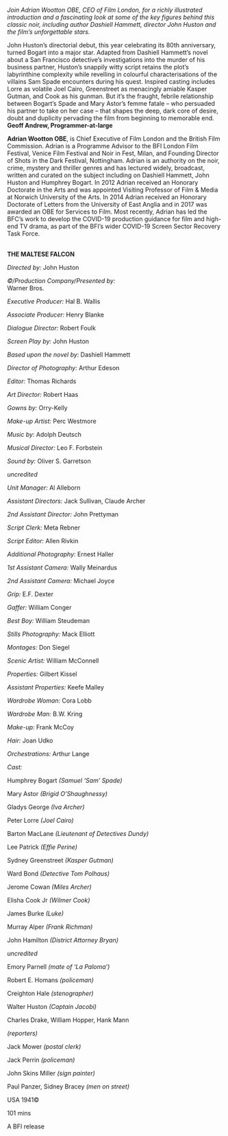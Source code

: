 

_Join Adrian Wootton OBE, CEO of Film London, for a richly illustrated introduction and a fascinating look at some of the key figures behind this classic noir, including author Dashiell Hammett, director John Huston and the film’s unforgettable stars._

John Huston’s directorial debut, this year celebrating its 80th anniversary, turned Bogart into a major star. Adapted from Dashiell Hammett’s novel about a San Francisco detective’s investigations into the murder of his business partner, Huston’s snappily witty script retains the plot’s labyrinthine complexity while revelling in colourful characterisations of the villains Sam Spade encounters during his quest. Inspired casting includes Lorre as volatile Joel Cairo, Greenstreet as menacingly amiable Kasper Gutman, and Cook as his gunman. But it’s the fraught, febrile relationship between Bogart’s Spade and Mary Astor’s femme fatale – who persuaded his partner to take on her case – that shapes the deep, dark core of desire, doubt and duplicity pervading the film from beginning to memorable end.  
**Geoff Andrew, Programmer-at-large**

**Adrian Wootton OBE**, is Chief Executive of Film London and the British Film Commission. Adrian is a Programme Advisor to the BFI London Film Festival, Venice Film Festival and Noir in Fest, Milan, and Founding Director of Shots in the Dark Festival, Nottingham. Adrian is an authority on the noir, crime, mystery and thriller genres and has lectured widely, broadcast, written and curated on the subject including on Dashiell Hammett, John Huston and Humphrey Bogart. In 2012 Adrian received an Honorary Doctorate in the Arts and was appointed Visiting Professor of Film & Media at Norwich University of the Arts. In 2014 Adrian received an Honorary Doctorate of Letters from the University of East Anglia and in 2017 was awarded an OBE for Services to Film. Most recently, Adrian has led the BFC’s work to develop the COVID-19 production guidance for film and high-end TV drama, as part of the BFI’s wider COVID-19 Screen Sector Recovery Task Force.
<br><br>


**THE MALTESE FALCON**<br>

_Directed by:_ John Huston<br>

_©/Production Company/Presented by:_  
Warner Bros.<br>

_Executive Producer:_ Hal B. Wallis<br>

_Associate Producer:_ Henry Blanke<br>

_Dialogue Director:_ Robert Foulk<br>

_Screen Play by:_ John Huston<br>

_Based upon the novel by:_ Dashiell Hammett<br>

_Director of Photography:_ Arthur Edeson<br>

_Editor:_ Thomas Richards<br>

_Art Director:_ Robert Haas<br>

_Gowns by:_ Orry-Kelly<br>

_Make-up Artist:_ Perc Westmore<br>

_Music by:_ Adolph Deutsch<br>

_Musical Director:_ Leo F. Forbstein<br>

_Sound by:_ Oliver S. Garretson<br>

_uncredited_<br>

_Unit Manager:_ Al Alleborn<br>

_Assistant Directors:_ Jack Sullivan, Claude Archer<br>

_2nd Assistant Director:_ John Prettyman<br>

_Script Clerk:_ Meta Rebner<br>

_Script Editor:_ Allen Rivkin<br>

_Additional Photography:_ Ernest Haller<br>

_1st Assistant Camera:_ Wally Meinardus<br>

_2nd Assistant Camera:_ Michael Joyce<br>

_Grip:_ E.F. Dexter<br>

_Gaffer:_ William Conger<br>

_Best Boy:_ William Steudeman<br>

_Stills Photography:_ Mack Elliott<br>

_Montages:_ Don Siegel<br>

_Scenic Artist:_ William McConnell<br>

_Properties:_ Gilbert Kissel<br>

_Assistant Properties:_ Keefe Malley<br>

_Wardrobe Woman:_ Cora Lobb<br>

_Wardrobe Man:_ B.W. Kring<br>

_Make-up:_ Frank McCoy<br>

_Hair:_ Joan Udko<br>

_Orchestrations:_ Arthur Lange<br>

_Cast:_<br>

Humphrey Bogart _(Samuel ‘Sam’ Spade)_<br>

Mary Astor _(Brigid O’Shaughnessy)_<br>

Gladys George _(Iva Archer)_<br>

Peter Lorre _(Joel Cairo)_<br>

Barton MacLane _(Lieutenant of Detectives Dundy)_<br>

Lee Patrick _(Effie Perine)_<br>

Sydney Greenstreet _(Kasper Gutman)_<br>

Ward Bond _(Detective Tom Polhaus)_<br>

Jerome Cowan _(Miles Archer)_<br>

Elisha Cook Jr _(Wilmer Cook)_<br>

James Burke _(Luke)_<br>

Murray Alper _(Frank Richman)_<br>

John Hamilton _(District Attorney Bryan)_<br>

_uncredited_<br>

Emory Parnell _(mate of ‘La Paloma’)_

Robert E. Homans _(policeman)_

Creighton Hale _(stenographer)_

Walter Huston _(Captain Jacobi)_

Charles Drake, William Hopper, Hank Mann

_(reporters)_

Jack Mower _(postal clerk)_

Jack Perrin _(policeman)_

John Skins Miller _(sign painter)_

Paul Panzer, Sidney Bracey _(men on street)_

USA 1941©

101 mins

A BFI release
<!--stackedit_data:
eyJoaXN0b3J5IjpbMjM3MTIyMjQyXX0=
-->